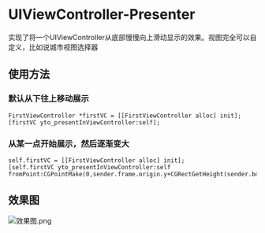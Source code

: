 # UIViewController-Presenter
实现了将一个UIViewController从底部慢慢向上滑动显示的效果。视图完全可以自定义，比如说城市视图选择器

## 使用方法

### 默认从下往上移动展示

````
FirstViewController *firstVC = [[FirstViewController alloc] init];
[firstVC yto_presentInViewController:self];  
````

### 从某一点开始展示，然后逐渐变大

````
self.firstVC = [[FirstViewController alloc] init];
[self.firstVC yto_presentInViewController:self fromPoint:CGPointMake(0,sender.frame.origin.y+CGRectGetHeight(sender.bounds))];
````

## 效果图

![效果图.png](http://upload-images.jianshu.io/upload_images/6644906-d6154d1798dee1f6.png?imageMogr2/auto-orient/strip%7CimageView2/2/w/1240)

